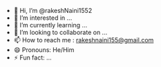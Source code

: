 - 👋 Hi, I’m @rakeshNaini1552
- 👀 I’m interested in ...
- 🌱 I’m currently learning ...
- 💞️ I’m looking to collaborate on ...
- 📫 How to reach me : rakeshnaini155@gmail.com
- 😄 Pronouns: He/Him
- ⚡ Fun fact: ...

<!---
rakeshNaini1552/rakeshNaini1552 is a ✨ special ✨ repository because its `README.md` (this file) appears on your GitHub profile.
You can click the Preview link to take a look at your changes.
--->
